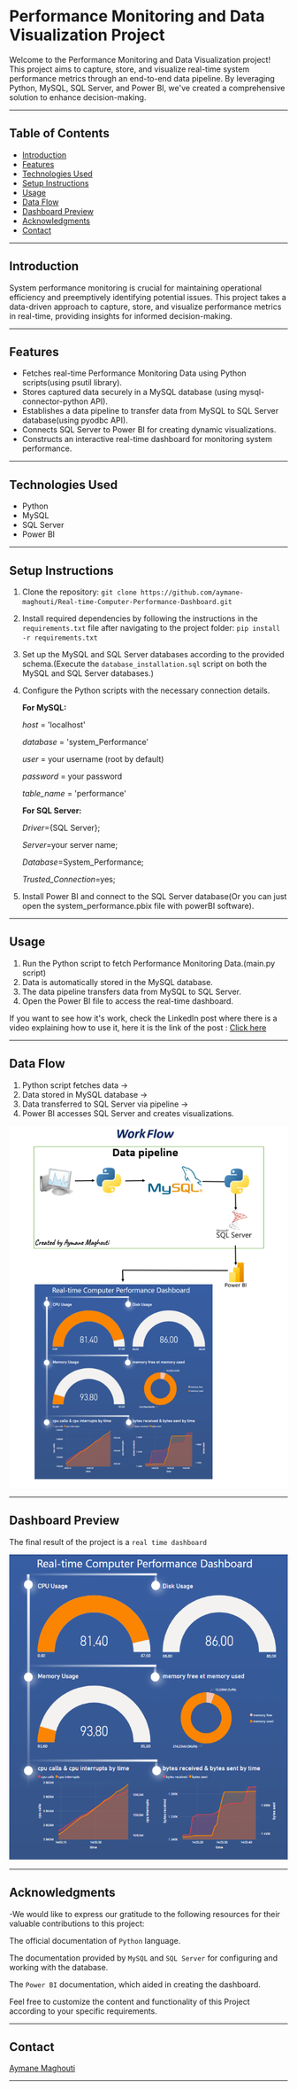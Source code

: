 # Performance Monitoring and Data Visualization Project

Welcome to the Performance Monitoring and Data Visualization project! This project aims to capture, store, and visualize real-time system performance metrics through an end-to-end data pipeline. By leveraging Python, MySQL, SQL Server, and Power BI, we've created a comprehensive solution to enhance decision-making.

----
## Table of Contents

- [Introduction](#introduction)
- [Features](#features)
- [Technologies Used](#technologies-used)
- [Setup Instructions](#setup-instructions)
- [Usage](#usage)
- [Data Flow](#data-flow)
- [Dashboard Preview](#dashboard-preview)
- [Acknowledgments](#acknowledgments)
- [Contact](#contact)

----
## Introduction

System performance monitoring is crucial for maintaining operational efficiency and preemptively identifying potential issues. This project takes a data-driven approach to capture, store, and visualize performance metrics in real-time, providing insights for informed decision-making.

---
## Features

- Fetches real-time Performance Monitoring Data using Python scripts(using psutil library).
- Stores captured data securely in a MySQL database (using mysql-connector-python API).
- Establishes a data pipeline to transfer data from MySQL to SQL Server database(using pyodbc API).
- Connects SQL Server to Power BI for creating dynamic visualizations.
- Constructs an interactive real-time dashboard for monitoring system performance.

---
## Technologies Used

- Python
- MySQL
- SQL Server
- Power BI

---
## Setup Instructions

1. Clone the repository: `git clone https://github.com/aymane-maghouti/Real-time-Computer-Performance-Dashboard.git`
2. Install required dependencies by following the instructions in the `requirements.txt` file after navigating to the project folder:
`pip install -r requirements.txt`
3. Set up the MySQL and SQL Server databases according to the provided schema.(Execute the `database_installation.sql` script on both the MySQL and SQL Server databases.)
4. Configure the Python scripts with the necessary connection details.

    **For MySQL:**

    *host* = 'localhost'

    *database* = 'system_Performance'

    *user* = your username (root by default)

    *password* = your password

    *table_name* = 'performance'

    **For SQL Server:**

    *Driver*={SQL Server};

    *Server*=your server name;

    *Database*=System_Performance;

    *Trusted_Connection*=yes;


5. Install Power BI and connect to the SQL Server database(Or you can just open the system_performance.pbix file with powerBI software).

---
## Usage

1. Run the Python script to fetch Performance Monitoring Data.(main.py script)
2. Data is automatically stored in the MySQL database.
3. The data pipeline transfers data from MySQL to SQL Server.
4. Open the Power BI file to access the real-time dashboard.

If you want to see how it's work, check the LinkedIn post where there is a video explaining how to use it, here it is the link of the post  : <a href="https://www.linkedin.com/posts/aymane-maghouti_dataengineering-powerbi-realtimedata-activity-7095452030726455296-oTct?utm_source=share&utm_medium=member_desktop" target="_blank">Click here</a>

---
## Data Flow

1. Python script fetches data →
2. Data stored in MySQL database →
3. Data transferred to SQL Server via pipeline →
4. Power BI accesses SQL Server and creates visualizations.

![Screenshot of the Real-time Dashboard](/images/workFlow.png)

---
## Dashboard Preview

The final result of the project is a `real time dashboard`

![Screenshot of the Real-time Dashboard](/images/system_performance.png)

---
## Acknowledgments
-We would like to express our gratitude to the following resources for their valuable contributions to this project:

The official documentation of `Python` language.

The documentation provided by `MySQL` and `SQL Server` for configuring and working with the database.

The `Power BI` documentation, which aided in creating the dashboard.


Feel free to customize the content and functionality of this Project according to your specific requirements.

---
## Contact
<a href="https://www.linkedin.com/in/aymane-maghouti/" target="_blank">Aymane Maghouti</a><br>


---